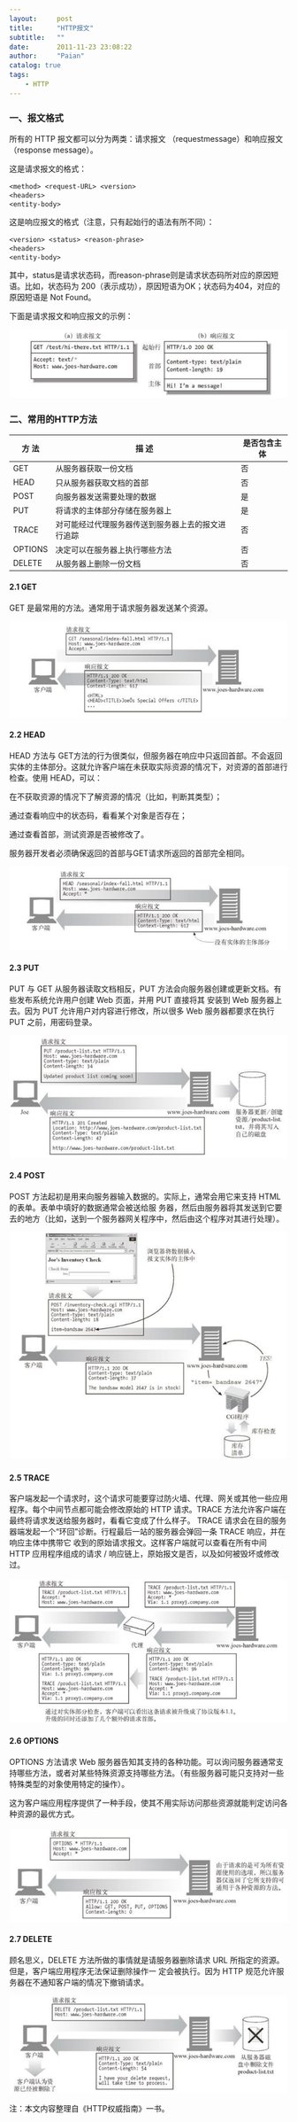 ```yaml
---
layout:     post
title:      "HTTP报文"
subtitle:   ""
date:       2011-11-23 23:08:22
author:     "Paian"
catalog: true
tags:
    - HTTP
---
```


### 一、报文格式

所有的 HTTP 报文都可以分为两类：请求报文 （requestmessage）和响应报文 （response message）。

这是请求报文的格式：

```
<method> <request-URL> <version>
<headers>
<entity-body>
```

这是响应报文的格式（注意，只有起始行的语法有所不同）：

```
<version> <status> <reason-phrase>
<headers>
<entity-body>
```

其中，status是请求状态码，而reason-phrase则是请求状态码所对应的原因短语。比如，状态码为 200（表示成功），原因短语为OK；状态码为404，对应的原因短语是 Not Found。

下面是请求报文和响应报文的示例：

![](/img/in-post/http-message-1.png)

### 二、常用的HTTP方法

|方 法|描 述|是否包含主体|
|---|---|---|
|GET       |从服务器获取一份文档                            |否|
|HEAD      |只从服务器获取文档的首部                        |否|
|POST      |向服务器发送需要处理的数据                       |是|
|PUT       |将请求的主体部分存储在服务器上                   |是|
|TRACE    |对可能经过代理服务器传送到服务器上去的报文进行追踪  |否|
|OPTIONS  |决定可以在服务器上执行哪些方法                    |否|
|DELETE   |从服务器上删除一份文档                           |否|

#### 2.1 GET

GET 是最常用的方法。通常用于请求服务器发送某个资源。

![](/img/in-post/http-message-get.png)


#### 2.2 HEAD

HEAD 方法与 GET方法的行为很类似，但服务器在响应中只返回首部。不会返回实体的主体部分。这就允许客户端在未获取实际资源的情况下，对资源的首部进行检查。使用 HEAD，可以：

在不获取资源的情况下了解资源的情况（比如，判断其类型）；

通过查看响应中的状态码，看看某个对象是否存在；

通过查看首部，测试资源是否被修改了。

服务器开发者必须确保返回的首部与GET请求所返回的首部完全相同。

![](/img/in-post/http-message-head.png)


#### 2.3 PUT

PUT 与 GET 从服务器读取文档相反，PUT 方法会向服务器创建或更新文档。有些发布系统允许用户创建 Web 页面，并用 PUT 直接将其 安装到 Web 服务器上去。因为 PUT 允许用户对内容进行修改，所以很多 Web 服务器都要求在执行 PUT 之前，用密码登录。 

![](/img/in-post/http-message-put.png)


#### 2.4 POST

POST 方法起初是用来向服务器输入数据的。实际上，通常会用它来支持 HTML 的表单。表单中填好的数据通常会被送给服 务器，然后由服务器将其发送到它要去的地方（比如，送到一个服务器网关程序中，然后由这个程序对其进行处理）。

![](/img/in-post/http-message-post.png)


#### 2.5 TRACE

客户端发起一个请求时，这个请求可能要穿过防火墙、代理、网关或其他一些应用程序。每个中间节点都可能会修改原始的 HTTP 请求。TRACE 方法允许客户端在最终将请求发送给服务器时，看看它变成了什么样子。 TRACE 请求会在目的服务器端发起一个“环回”诊断。行程最后一站的服务器会弹回一条 TRACE 响应，并在响应主体中携带它 收到的原始请求报文。这样客户端就可以查看在所有中间 HTTP 应用程序组成的请求 / 响应链上，原始报文是否，以及如何被毁坏或修改过。

![](/img/in-post/http-message-trace.png)


#### 2.6 OPTIONS

OPTIONS 方法请求 Web 服务器告知其支持的各种功能。可以询问服务器通常支持哪些方法，或者对某些特殊资源支持哪些方法。（有些服务器可能只支持对一些特殊类型的对象使用特定的操作）。

这为客户端应用程序提供了一种手段，使其不用实际访问那些资源就能判定访问各种资源的最优方式。

![](/img/in-post/http-message-options.png)


#### 2.7 DELETE

顾名思义，DELETE 方法所做的事情就是请服务器删除请求 URL 所指定的资源。但是，客户端应用程序无法保证删除操作一 定会被执行。因为 HTTP 规范允许服务器在不通知客户端的情况下撤销请求。

![](/img/in-post/http-message-delete.png)


注：本文内容整理自《HTTP权威指南》一书。
